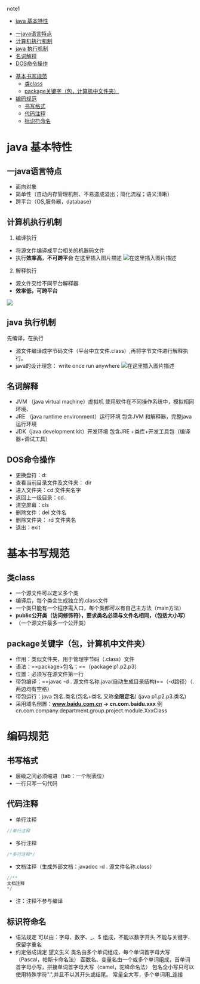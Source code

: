  note1
 - [java 基本特性](#java-----)
  * [一java语言特点](#-java----)
  * [计算机执行机制](#-------)
  * [java 执行机制](#java-----)
  * [名词解释](#----)
  * [DOS命令操作](#dos----)
- [基本书写规范](#------)
  * [类class](#-class)
  * [package关键字（包，计算机中文件夹）](#package--------------)
- [编码规范](#----)
  * [书写格式](#----)
  * [代码注释](#----)
  * [标识符命名](#-----)
# java 基本特性
## 一java语言特点
 - 面向对象
 - 简单性（自动内存管理机制、不易造成溢出；简化流程；语义清晰）
 - 跨平台（OS,服务器，database）
## 计算机执行机制
1. 编译执行
 - 将源文件编译成平台相关的机器码文件
 - 执行**效率高**，**不可跨平台**
 在这里插入图片描述
![在这里插入图片描述](https://img-blog.csdnimg.cn/20210127135959366.png?x-oss-process=image/watermark,type_ZmFuZ3poZW5naGVpdGk,shadow_10,text_aHR0cHM6Ly9ibG9nLmNzZG4ubmV0L3dlaXhpbl80NTU2ODkxOQ==,size_16,color_FFFFFF,t_70)
2. 解释执行
- 源文件交给不同平台解释器
- **效率低，可跨平台**

![](https://img-blog.csdnimg.cn/2021012714020611.png?x-oss-process=image/watermark,type_ZmFuZ3poZW5naGVpdGk,shadow_10,text_aHR0cHM6Ly9ibG9nLmNzZG4ubmV0L3dlaXhpbl80NTU2ODkxOQ==,size_16,color_FFFFFF,t_70)
## java 执行机制
先编译，在执行
- 源文件编译成字节码文件（平台中立文件.class）,再将字节文件进行解释执行。
- java的设计理念： write once run anywhere
![在这里插入图片描述](https://img-blog.csdnimg.cn/20210127140522537.png?x-oss-process=image/watermark,type_ZmFuZ3poZW5naGVpdGk,shadow_10,text_aHR0cHM6Ly9ibG9nLmNzZG4ubmV0L3dlaXhpbl80NTU2ODkxOQ==,size_16,color_FFFFFF,t_70)
## 名词解释
- JVM （java virtual machine）虚拟机
使用软件在不同操作系统中，模拟相同环境、
- JRE （java runtime environment）运行环境
包含JVM 和解释器，完整java运行环境
- JDK（java development kit）开发环境
包含JRE +类库+开发工具包（编译器+调试工具）
## DOS命令操作
- 更换盘符：d:
- 查看当前目录文件及文件夹： dir
- 进入文件夹：cd:文件夹名字
- 返回上一级目录：cd..
- 清空屏幕：cls
- 删除文件：del 文件名
- 删除文件夹： rd 文件夹名
- 退出：exit
# 基本书写规范
## 类class
- 一个源文件可以定义多个类
- 编译后，每个类会生成独立的.class文件
- 一个类只能有一个程序需入口，每个类都可以有自己主方法（main方法）
- **public公开类（访问修饰符），要求类名必须与文件名相同，（包括大小写）**
- （一个源文件最多一个公开类）

## package关键字（包，计算机中文件夹）
- 作用：类似文件夹，用于管理字节码（.class）文件
- 语法：==package+包名；==（package p1.p2.p3）
- 位置：必须写在源文件第一行
- 带包编译：==javac -d . 源文件名称.java(自动生成目录结构)==（-d路径）（.两边均有空格）
- 带包运行：java 包名.类名(包名+类名 又称**全限定名**) 
(java p1.p2.p3.类名) 
- 采用域名倒置：**www.baidu.com.cn -> cn.com.baidu.xxx**
例cn.com.company.department.group.project.module.XxxClass
# 编码规范
## 书写格式
- 层级之间必须缩进（tab：一个制表位）
- 一行只写一句代码
## 代码注释
- 单行注释

```java
//单行注释 
```

- 多行注释

```java
/*多行注释*/
```
- 文档注释（生成外部文档：javadoc -d . 源文件名称.class）

```java
//**
文档注释
*/
```
- 注：注释不参与编译
## 标识符命名
- 语法规定
	可以由：字母、数字、_、$ 组成，不能以数字开头
	不能与关键字、保留字重名
- 约定俗成规定
	望文生义
	类名由多个单词组成，每个单词首字母大写（Pascal，帕斯卡命名法）
	函数名、变量名由一个或多个单词组成，首单词首字母小写，拼接单词首字母大写（camel，驼峰命名法）
	包名全小写只可以使用特殊字符".",并且不以其开头或结尾。
	常量全大写，多个单词用_连接
	



